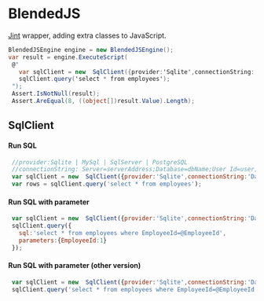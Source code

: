 # BlendedJS

[Jint](https://github.com/sebastienros/jint) wrapper, adding extra classes to JavaScript.

 ```cs
 BlendedJSEngine engine = new BlendedJSEngine();
 var result = engine.ExecuteScript(
  @"
    var sqlClient = new  SqlClient({provider:'Sqlite',connectionString:'Data Source = chinook.db;'});
    sqlClient.query('select * from employees');
  ");
  Assert.IsNotNull(result);
  Assert.AreEqual(8, ((object[])result.Value).Length);
```

                
 ## SqlClient
 #### Run SQL
 ```javascript
  //provider:Sqlite | MySql | SqlServer | PostgreSQL
  //connectionString: Server=serverAddress;Database=dbName;User Id=user; Password=pass;
  var sqlClient = new  SqlClient({provider:'Sqlite',connectionString:'Data Source = chinook.db;'});
  var rows = sqlClient.query('select * from employees');
```

 #### Run SQL with parameter
 ```javascript
  var sqlClient = new  SqlClient({provider:'Sqlite',connectionString:'Data Source = chinook.db;'});
  sqlClient.query({
    sql:'select * from employees where EmployeeId=@EmployeeId', 
    parameters:{EmployeeId:1}
  });
```

 #### Run SQL with parameter (other version)
 ```javascript
  var sqlClient = new  SqlClient({provider:'Sqlite',connectionString:'Data Source = chinook.db;'});
  sqlClient.query('select * from employees where EmployeeId=@EmployeeId', {EmployeeId:1});
```



